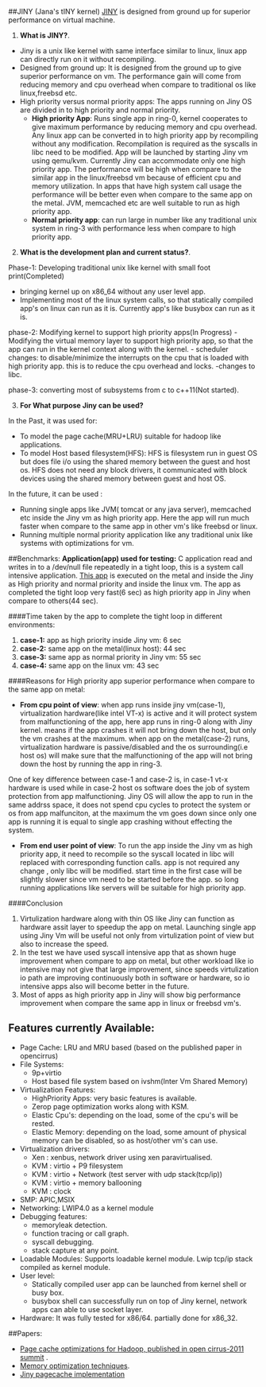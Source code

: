 
##JINY (Jana's tINY kernel)
[JINY](https://github.com/naredula-jana/Jiny-Kernel) is designed from ground up for superior performance on virtual machine.

1. **What is JINY?**.
 - Jiny is a  unix like kernel with same interface similar to linux, linux app can directly run on it without recompiling.
 - Designed from ground up: It is designed from the ground up to give superior performance on vm. The performance gain will come from reducing memory and cpu overhead when compare to traditional os like linux,freebsd etc.
 - High priority versus normal priority apps: The apps running on Jiny OS are divided in to high priority and normal priority. 
     - **High priority App**: Runs single app in ring-0, kernel cooperates to give maximum performance by reducing memory and cpu overhead. Any linux app can be converted in to high priority app by recompiling without any modification. Recompilation is required as the syscalls in libc need to be modified. App will be launched by starting Jiny vm using qemu/kvm. Currently Jiny can accommodate only one high priority app. The performance will be high when compare to the similar app in the linux/freebsd vm because of efficient cpu and memory utilization. In apps that have high system call usage the performance will be better even when compare to the same app on the metal. JVM, memcached etc  are well suitable to run as high priority app.  
     - **Normal priority app**: can run large in number like any traditional unix system in ring-3 with performance less when compare to high priority app.  


2. **What is the development plan and current status?**.

  Phase-1: Developing traditional unix like kernel with small foot print(Completed)
 -  bringing kernel up on x86_64 without any user level app.
 -  Implementing most of the linux system calls, so that statically compiled app's on linux can run as it is. Currently app's like busybox can run as it is.
    
  phase-2: Modifying kernel to support high priority apps(In Progress)
      - Modifying the  virtual memory layer to support high priority app, so that the app can run in the kernel context along with the kernel.
      - scheduler changes: to disable/minimize the interrupts on the cpu that is loaded with high priority app. this is to reduce the cpu overhead and locks.
      -changes to libc.

  phase-3:  converting most of subsystems from c to c++11(Not started).
     
3. **For What purpose Jiny can be used?**

 In the Past, it was used for:
  -  To model the page cache(MRU+LRU) suitable for hadoop like applications. 
  -  To model Host based filesystem(HFS): HFS is filesystem run in guest OS but does file i/o using the shared memory between the guest and host os. HFS does not need any block drivers, it communicated with block devices using the shared memory between guest and host OS.  
 	
 In the future, it can be used :
   - Running single apps like  JVM( tomcat or any java server), memcached  etc inside the Jiny vm as high priority app. Here the app will run much faster when compare to the same app in other vm's like freebsd or linux. 
  - Running multiple normal priority application like any traditional unix like systems with optimizations for vm. 

##Benchmarks:
**Application(app) used for testing:** C application read and writes in to a /dev/null file repeatedly in a tight loop, this is a system call intensive application. [This app](../master/modules/test_file/test_file.c) is executed on the metal and inside the Jiny as High priority and normal priority  and inside the linux vm. The app as completed the tight loop very fast(6 sec) as high priority app in Jiny when compare to others(44 sec).   

####Time taken by the app to complete the tight loop in different environments:

1. **case-1:** app as high priority inside Jiny vm:      6 sec
2. **case-2:** same app on the metal(linux host): 44 sec
3. **case-3:** same app as normal priority in Jiny vm: 55 sec
4. **case-4:** same app on the linux vm:          43 sec

####Reasons for High priority app superior performance when compare to the same app on metal:

- **From cpu point of view**: when app runs inside jiny vm(case-1), virtualization hardware(like intel VT-x) is active and it will protect system  from malfunctioning of the app, here app runs in ring-0 along with Jiny kernel. means if the app crashes it will not bring down the host, but only the vm crashes at the maximum. when app on the metal(case-2) runs, virtualization hardware is passive/disabled and the os surrounding(i.e host os) will make sure that the malfunctioning of the app will not bring down the host by running the app in ring-3. 

 One of key difference between case-1 and case-2 is, in case-1 vt-x hardware is used while in case-2 host os software does the job of system protection from app malfunctioning. Jiny OS will allow the app to run in the same addrss space, it does not spend cpu cycles to protect the system or os from app malfunciton, at the maximum the vm goes down since only one app is running it is equal to single app crashing without effecting the system.

        
- **From end user point of view**: To run the app inside the Jiny vm as high priority app, it need to recompile so the syscall located in libc will replaced with corresponding function calls. app is not required any change , only libc will be modified. start time in the first case will be slightly slower since vm need to be started before the app. so long running applications like servers will be suitable for high priority app.

####Conclusion
 1. Virtulization hardware along with thin OS like Jiny can function as hardware assit  layer to speedup the app on metal. Launching single app using Jiny Vm will be useful not only from virtulization point of view but also to increase the speed.
 2. In the test we have used syscall intensive app that as shown huge improvement when compare to app on metal, but other workload like io intensive may not give that large improvement, since speeds virtulization io path are improving continuously both in software or hardware,  so  io intensive  apps also will become better in the future.
 3. Most of apps as  high priority app in Jiny will  show big performance improvement when compare the same app in linux or freebsd vm's. 

## Features currently Available:

- Page Cache:  LRU and MRU based (based on the published paper in opencirrus) 
- File Systems: 
   - 9p+virtio
   - Host based file system based on ivshm(Inter Vm Shared Memory) 
- Virtualization Features:
   - HighPriority Apps: very basic features is available.
   - Zerop page optimization works along with KSM.
   - Elastic Cpu's: depending on the load, some of the cpu's will be rested.
   - Elastic Memory: depending on the load, some amount of physical memory can be disabled, so as host/other vm's can use.
- Virtualization drivers:
    - Xen : xenbus, network driver using xen paravirtualised.
    - KVM : virtio + P9 filesystem
    - KVM : virtio + Network (test server with udp stack(tcp/ip))
    - KVM : virtio + memory ballooning
    - KVM : clock
- SMP: APIC,MSIX
- Networking:  LWIP4.0 as a kernel module
- Debugging features:
   - memoryleak detection.
   - function tracing or call graph.
   - syscall debugging.
   - stack capture at any point. 
- Loadable Modules:  Supports loadable kernel module. Lwip tcp/ip stack compiled as kernel module.
- User level:
   - Statically compiled user app can be launched from kernel shell or busy box.
   - busybox shell can successfully run on top of Jiny kernel, network apps can able to use socket layer.
- Hardware: It was fully tested for x86/64. partially done for x86_32.


##Papers:
 -   [Page cache optimizations for Hadoop, published in open cirrus-2011 summit](../master/doc/PageCache-Open-Cirrus.pdf) .
 -   [Memory optimization techniques](../master/doc/malloc_paper_techpulse_submit_final.pdf).
 -   [Jiny pagecache implementation](../master/doc/pagecache.txt)